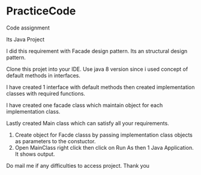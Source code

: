 # PracticeCode
Code assignment

Its Java Project

I did this requirement with Facade design pattern. Its an structural design pattern.

Clone this projet into your IDE. Use java 8 version since i used concept of default methods in interfaces.

I have created 1 interface with default methods then created implementation classes with required functions.

I have created one facade class which maintain object for each implementation class.

Lastly created Main class which can satisfy all your requirements. 

1. Create object for Facde classs by passing implementation class objects as parameters to the constuctor.
2. Open MainClass right click then click on Run As then 1 Java Application. It shows output.

Do mail me if any difficulties to access project. Thank you
